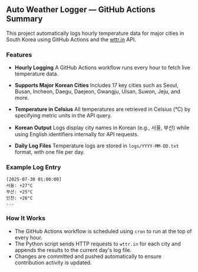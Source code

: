 ## Auto Weather Logger — GitHub Actions Summary

This project automatically logs hourly temperature data for major cities in South Korea using GitHub Actions and the [wttr.in](https://wttr.in) API.

### Features

* **Hourly Logging**
  A GitHub Actions workflow runs every hour to fetch live temperature data.

* **Supports Major Korean Cities**
  Includes 17 key cities such as Seoul, Busan, Incheon, Daegu, Daejeon, Gwangju, Ulsan, Suwon, Jeju, and more.

* **Temperature in Celsius**
  All temperatures are retrieved in Celsius (°C) by specifying metric units in the API query.

* **Korean Output**
  Logs display city names in Korean (e.g., 서울, 부산) while using English identifiers internally for API requests.

* **Daily Log Files**
  Temperature logs are stored in `logs/YYYY-MM-DD.txt` format, with one file per day.

### Example Log Entry

```
[2025-07-30 01:00:00]
서울: +27°C
부산: +25°C
인천: +26°C
...
```

### How It Works

* The GitHub Actions workflow is scheduled using `cron` to run at the top of every hour.
* The Python script sends HTTP requests to `wttr.in` for each city and appends the results to the current day's log file.
* Changes are committed and pushed automatically to ensure contribution activity is updated.
